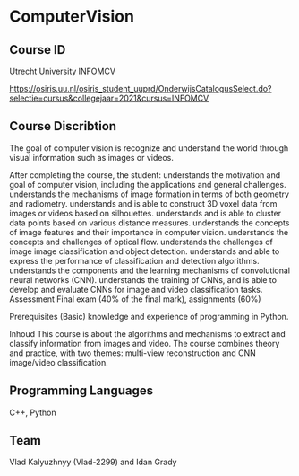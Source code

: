 # ComputerVision
 
## Course ID
Utrecht University INFOMCV 

https://osiris.uu.nl/osiris_student_uuprd/OnderwijsCatalogusSelect.do?selectie=cursus&collegejaar=2021&cursus=INFOMCV 

## Course Discribtion
	
The goal of computer vision is recognize and understand the world through visual information such as images or videos.

After completing the course, the student:
understands the motivation and goal of computer vision, including the applications and general challenges.
understands the mechanisms of image formation in terms of both geometry and radiometry.
understands and is able to construct 3D voxel data from images or videos based on silhouettes.
understands and is able to cluster data points based on various distance measures.
understands the concepts of image features and their importance in computer vision.
understands the concepts and challenges of optical flow.
understands the challenges of image image classification and object detection.
understands and able to express the performance of classification and detection algorithms.
understands the components and the learning mechanisms of convolutional neural networks (CNN).
understands the training of CNNs, and is able to develop and evaluate CNNs for image and video classification tasks.       
Assessment
Final exam (40% of the final mark), assignments (60%)

Prerequisites
(Basic) knowledge and experience of programming in Python.
 

Inhoud
This course is about the algorithms and mechanisms to extract and classify information from images and video.
The course combines theory and practice, with two themes: multi-view reconstruction and CNN image/video classification.

## Programming Languages
C++, Python

## Team
Vlad Kalyuzhnyy (Vlad-2299) and Idan Grady
